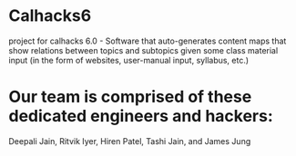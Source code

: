 # Calhacks6
project for calhacks 6.0 - Software that auto-generates content maps that show relations between topics and subtopics given some class material input (in the form of websites, user-manual input, syllabus, etc.)

# Our team is comprised of these dedicated engineers and hackers:
Deepali Jain, Ritvik Iyer, Hiren Patel, Tashi Jain, and James Jung 
